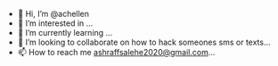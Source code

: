 - 👋 Hi, I’m @achellen
- 👀 I’m interested in ...
- 🌱 I’m currently learning ...
- 💞️ I’m looking to collaborate on how to hack someones sms or texts...
- 📫 How to reach me ashraffsalehe2020@gmail.com...

<!---
achellen/achellen is a ✨ special ✨ repository because its `README.md` (this file) appears on your GitHub profile.
You can click the Preview link to take a look at your changes.
--->
